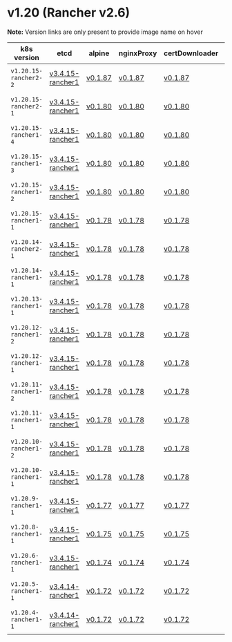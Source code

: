 # v1.20 (Rancher v2.6)

**Note:** Version links are only present to provide image name on hover

| k8s version| etcd| alpine| nginxProxy| certDownloader| kubernetesServicesSidecar| kubedns| dnsmasq| kubednsSidecar| kubednsAutoscaler| coredns| corednsAutoscaler| nodelocal| kubernetes| flannel| flannelCni| calicoNode| calicoCni| calicoControllers| calicoCtl| calicoFlexVol| canalNode| canalCni| canalControllers| canalFlannel| canalFlexVol| weaveNode| weaveCni| podInfraContainer| ingress| ingressBackend| ingressWebhook| metricsServer| windowsPodInfraContainer| aciCniDeployContainer| aciHostContainer| aciOpflexContainer| aciMcastContainer| aciOvsContainer| aciControllerContainer| aciGbpServerContainer| aciOpflexServerContainer |
| ----- | ----- | ----- | ----- | ----- | ----- | ----- | ----- | ----- | ----- | ----- | ----- | ----- | ----- | ----- | ----- | ----- | ----- | ----- | ----- | ----- | ----- | ----- | ----- | ----- | ----- | ----- | ----- | ----- | ----- | ----- | ----- | ----- | ----- | ----- | ----- | ----- | ----- | ----- | ----- | ----- | -----  |
| `v1.20.15-rancher2-2` | [v3.4.15-rancher1](## "rancher/mirrored-coreos-etcd")| [v0.1.87](## "rancher/rke-tools")| [v0.1.87](## "rancher/rke-tools")| [v0.1.87](## "rancher/rke-tools")| [v0.1.87](## "rancher/rke-tools")| [1.15.10](## "rancher/mirrored-k8s-dns-kube-dns")| [1.15.10](## "rancher/mirrored-k8s-dns-dnsmasq-nanny")| [1.15.10](## "rancher/mirrored-k8s-dns-sidecar")| [1.8.1](## "rancher/mirrored-cluster-proportional-autoscaler")| [1.8.0](## "rancher/mirrored-coredns-coredns")| [1.8.1](## "rancher/mirrored-cluster-proportional-autoscaler")| [1.15.13](## "rancher/mirrored-k8s-dns-node-cache")| [v1.20.15-rancher2](## "rancher/hyperkube")| [v0.15.1](## "rancher/mirrored-coreos-flannel")| [v0.3.0-rancher6](## "rancher/flannel-cni")| [v3.17.2](## "rancher/mirrored-calico-node")| [v3.17.2](## "rancher/mirrored-calico-cni")| [v3.17.2](## "rancher/mirrored-calico-kube-controllers")| [v3.17.2](## "rancher/mirrored-calico-ctl")| [v3.17.2](## "rancher/mirrored-calico-pod2daemon-flexvol")| [v3.17.2](## "rancher/mirrored-calico-node")| [v3.17.2](## "rancher/mirrored-calico-cni")| [v3.17.2](## "rancher/mirrored-calico-kube-controllers")| [v0.15.1](## "rancher/mirrored-coreos-flannel")| [v3.17.2](## "rancher/mirrored-calico-pod2daemon-flexvol")| [2.8.1](## "weaveworks/weave-kube")| [2.8.1](## "weaveworks/weave-npc")| [3.6](## "rancher/mirrored-pause")| [nginx-1.2.1-rancher1](## "rancher/nginx-ingress-controller")| [1.5-rancher1](## "rancher/mirrored-nginx-ingress-controller-defaultbackend")| [v1.1.1](## "rancher/mirrored-ingress-nginx-kube-webhook-certgen")| [v0.5.0](## "rancher/mirrored-metrics-server")| [3.6](## "rancher/mirrored-pause")| [5.2.3.2.1d150da](## "noiro/cnideploy")| [5.2.3.2.1d150da](## "noiro/aci-containers-host")| [5.2.3.2.1d150da](## "noiro/opflex")| [5.2.3.2.1d150da](## "noiro/opflex")| [5.2.3.2.1d150da](## "noiro/openvswitch")| [5.2.3.2.1d150da](## "noiro/aci-containers-controller")| [5.2.3.2.1d150da](## "noiro/gbp-server")| [5.2.3.2.1d150da](## "noiro/opflex-server") |
| `v1.20.15-rancher2-1` | [v3.4.15-rancher1](## "rancher/mirrored-coreos-etcd")| [v0.1.80](## "rancher/rke-tools")| [v0.1.80](## "rancher/rke-tools")| [v0.1.80](## "rancher/rke-tools")| [v0.1.80](## "rancher/rke-tools")| [1.15.10](## "rancher/mirrored-k8s-dns-kube-dns")| [1.15.10](## "rancher/mirrored-k8s-dns-dnsmasq-nanny")| [1.15.10](## "rancher/mirrored-k8s-dns-sidecar")| [1.8.1](## "rancher/mirrored-cluster-proportional-autoscaler")| [1.8.0](## "rancher/mirrored-coredns-coredns")| [1.8.1](## "rancher/mirrored-cluster-proportional-autoscaler")| [1.15.13](## "rancher/mirrored-k8s-dns-node-cache")| [v1.20.15-rancher2](## "rancher/hyperkube")| [v0.15.1](## "rancher/mirrored-coreos-flannel")| [v0.3.0-rancher6](## "rancher/flannel-cni")| [v3.17.2](## "rancher/mirrored-calico-node")| [v3.17.2](## "rancher/mirrored-calico-cni")| [v3.17.2](## "rancher/mirrored-calico-kube-controllers")| [v3.17.2](## "rancher/mirrored-calico-ctl")| [v3.17.2](## "rancher/mirrored-calico-pod2daemon-flexvol")| [v3.17.2](## "rancher/mirrored-calico-node")| [v3.17.2](## "rancher/mirrored-calico-cni")| [v3.17.2](## "rancher/mirrored-calico-kube-controllers")| [v0.15.1](## "rancher/mirrored-coreos-flannel")| [v3.17.2](## "rancher/mirrored-calico-pod2daemon-flexvol")| [2.8.1](## "weaveworks/weave-kube")| [2.8.1](## "weaveworks/weave-npc")| [3.6](## "rancher/mirrored-pause")| [nginx-1.2.1-rancher1](## "rancher/nginx-ingress-controller")| [1.5-rancher1](## "rancher/mirrored-nginx-ingress-controller-defaultbackend")| [v1.1.1](## "rancher/mirrored-ingress-nginx-kube-webhook-certgen")| [v0.5.0](## "rancher/mirrored-metrics-server")| [3.6](## "rancher/mirrored-pause")| [5.1.1.0.1ae238a](## "noiro/cnideploy")| [5.1.1.0.1ae238a](## "noiro/aci-containers-host")| [5.1.1.0.1ae238a](## "noiro/opflex")| [5.1.1.0.1ae238a](## "noiro/opflex")| [5.1.1.0.1ae238a](## "noiro/openvswitch")| [5.1.1.0.1ae238a](## "noiro/aci-containers-controller")| [5.1.1.0.1ae238a](## "noiro/gbp-server")| [5.1.1.0.1ae238a](## "noiro/opflex-server") |
| `v1.20.15-rancher1-4` | [v3.4.15-rancher1](## "rancher/mirrored-coreos-etcd")| [v0.1.80](## "rancher/rke-tools")| [v0.1.80](## "rancher/rke-tools")| [v0.1.80](## "rancher/rke-tools")| [v0.1.80](## "rancher/rke-tools")| [1.15.10](## "rancher/mirrored-k8s-dns-kube-dns")| [1.15.10](## "rancher/mirrored-k8s-dns-dnsmasq-nanny")| [1.15.10](## "rancher/mirrored-k8s-dns-sidecar")| [1.8.1](## "rancher/mirrored-cluster-proportional-autoscaler")| [1.8.0](## "rancher/mirrored-coredns-coredns")| [1.8.1](## "rancher/mirrored-cluster-proportional-autoscaler")| [1.15.13](## "rancher/mirrored-k8s-dns-node-cache")| [v1.20.15-rancher1](## "rancher/hyperkube")| [v0.15.1](## "rancher/mirrored-coreos-flannel")| [v0.3.0-rancher6](## "rancher/flannel-cni")| [v3.17.2](## "rancher/mirrored-calico-node")| [v3.17.2](## "rancher/mirrored-calico-cni")| [v3.17.2](## "rancher/mirrored-calico-kube-controllers")| [v3.17.2](## "rancher/mirrored-calico-ctl")| [v3.17.2](## "rancher/mirrored-calico-pod2daemon-flexvol")| [v3.17.2](## "rancher/mirrored-calico-node")| [v3.17.2](## "rancher/mirrored-calico-cni")| [v3.17.2](## "rancher/mirrored-calico-kube-controllers")| [v0.15.1](## "rancher/mirrored-coreos-flannel")| [v3.17.2](## "rancher/mirrored-calico-pod2daemon-flexvol")| [2.8.1](## "weaveworks/weave-kube")| [2.8.1](## "weaveworks/weave-npc")| [3.6](## "rancher/mirrored-pause")| [nginx-1.2.1-rancher1](## "rancher/nginx-ingress-controller")| [1.5-rancher1](## "rancher/mirrored-nginx-ingress-controller-defaultbackend")| [v1.1.1](## "rancher/mirrored-ingress-nginx-kube-webhook-certgen")| [v0.5.0](## "rancher/mirrored-metrics-server")| [3.6](## "rancher/mirrored-pause")| [5.1.1.0.1ae238a](## "noiro/cnideploy")| [5.1.1.0.1ae238a](## "noiro/aci-containers-host")| [5.1.1.0.1ae238a](## "noiro/opflex")| [5.1.1.0.1ae238a](## "noiro/opflex")| [5.1.1.0.1ae238a](## "noiro/openvswitch")| [5.1.1.0.1ae238a](## "noiro/aci-containers-controller")| [5.1.1.0.1ae238a](## "noiro/gbp-server")| [5.1.1.0.1ae238a](## "noiro/opflex-server") |
| `v1.20.15-rancher1-3` | [v3.4.15-rancher1](## "rancher/mirrored-coreos-etcd")| [v0.1.80](## "rancher/rke-tools")| [v0.1.80](## "rancher/rke-tools")| [v0.1.80](## "rancher/rke-tools")| [v0.1.80](## "rancher/rke-tools")| [1.15.10](## "rancher/mirrored-k8s-dns-kube-dns")| [1.15.10](## "rancher/mirrored-k8s-dns-dnsmasq-nanny")| [1.15.10](## "rancher/mirrored-k8s-dns-sidecar")| [1.8.1](## "rancher/mirrored-cluster-proportional-autoscaler")| [1.8.0](## "rancher/mirrored-coredns-coredns")| [1.8.1](## "rancher/mirrored-cluster-proportional-autoscaler")| [1.15.13](## "rancher/mirrored-k8s-dns-node-cache")| [v1.20.15-rancher1](## "rancher/hyperkube")| [v0.15.1](## "rancher/mirrored-coreos-flannel")| [v0.3.0-rancher6](## "rancher/flannel-cni")| [v3.17.2](## "rancher/mirrored-calico-node")| [v3.17.2](## "rancher/mirrored-calico-cni")| [v3.17.2](## "rancher/mirrored-calico-kube-controllers")| [v3.17.2](## "rancher/mirrored-calico-ctl")| [v3.17.2](## "rancher/mirrored-calico-pod2daemon-flexvol")| [v3.17.2](## "rancher/mirrored-calico-node")| [v3.17.2](## "rancher/mirrored-calico-cni")| [v3.17.2](## "rancher/mirrored-calico-kube-controllers")| [v0.15.1](## "rancher/mirrored-coreos-flannel")| [v3.17.2](## "rancher/mirrored-calico-pod2daemon-flexvol")| [2.8.1](## "weaveworks/weave-kube")| [2.8.1](## "weaveworks/weave-npc")| [3.6](## "rancher/mirrored-pause")| [nginx-1.2.0-rancher1](## "rancher/nginx-ingress-controller")| [1.5-rancher1](## "rancher/mirrored-nginx-ingress-controller-defaultbackend")| [v1.1.1](## "rancher/mirrored-ingress-nginx-kube-webhook-certgen")| [v0.5.0](## "rancher/mirrored-metrics-server")| [3.6](## "rancher/mirrored-pause")| [5.1.1.0.1ae238a](## "noiro/cnideploy")| [5.1.1.0.1ae238a](## "noiro/aci-containers-host")| [5.1.1.0.1ae238a](## "noiro/opflex")| [5.1.1.0.1ae238a](## "noiro/opflex")| [5.1.1.0.1ae238a](## "noiro/openvswitch")| [5.1.1.0.1ae238a](## "noiro/aci-containers-controller")| [5.1.1.0.1ae238a](## "noiro/gbp-server")| [5.1.1.0.1ae238a](## "noiro/opflex-server") |
| `v1.20.15-rancher1-2` | [v3.4.15-rancher1](## "rancher/mirrored-coreos-etcd")| [v0.1.80](## "rancher/rke-tools")| [v0.1.80](## "rancher/rke-tools")| [v0.1.80](## "rancher/rke-tools")| [v0.1.80](## "rancher/rke-tools")| [1.15.10](## "rancher/mirrored-k8s-dns-kube-dns")| [1.15.10](## "rancher/mirrored-k8s-dns-dnsmasq-nanny")| [1.15.10](## "rancher/mirrored-k8s-dns-sidecar")| [1.8.1](## "rancher/mirrored-cluster-proportional-autoscaler")| [1.8.0](## "rancher/mirrored-coredns-coredns")| [1.8.1](## "rancher/mirrored-cluster-proportional-autoscaler")| [1.15.13](## "rancher/mirrored-k8s-dns-node-cache")| [v1.20.15-rancher1](## "rancher/hyperkube")| [v0.15.1](## "rancher/mirrored-coreos-flannel")| [v0.3.0-rancher6](## "rancher/flannel-cni")| [v3.17.2](## "rancher/mirrored-calico-node")| [v3.17.2](## "rancher/mirrored-calico-cni")| [v3.17.2](## "rancher/mirrored-calico-kube-controllers")| [v3.17.2](## "rancher/mirrored-calico-ctl")| [v3.17.2](## "rancher/mirrored-calico-pod2daemon-flexvol")| [v3.17.2](## "rancher/mirrored-calico-node")| [v3.17.2](## "rancher/mirrored-calico-cni")| [v3.17.2](## "rancher/mirrored-calico-kube-controllers")| [v0.15.1](## "rancher/mirrored-coreos-flannel")| [v3.17.2](## "rancher/mirrored-calico-pod2daemon-flexvol")| [2.8.1](## "weaveworks/weave-kube")| [2.8.1](## "weaveworks/weave-npc")| [3.6](## "rancher/mirrored-pause")| [nginx-1.1.0-rancher1](## "rancher/nginx-ingress-controller")| [1.5-rancher1](## "rancher/mirrored-nginx-ingress-controller-defaultbackend")| [v1.1.1](## "rancher/mirrored-ingress-nginx-kube-webhook-certgen")| [v0.5.0](## "rancher/mirrored-metrics-server")| [3.6](## "rancher/mirrored-pause")| [5.1.1.0.1ae238a](## "noiro/cnideploy")| [5.1.1.0.1ae238a](## "noiro/aci-containers-host")| [5.1.1.0.1ae238a](## "noiro/opflex")| [5.1.1.0.1ae238a](## "noiro/opflex")| [5.1.1.0.1ae238a](## "noiro/openvswitch")| [5.1.1.0.1ae238a](## "noiro/aci-containers-controller")| [5.1.1.0.1ae238a](## "noiro/gbp-server")| [5.1.1.0.1ae238a](## "noiro/opflex-server") |
| `v1.20.15-rancher1-1` | [v3.4.15-rancher1](## "rancher/mirrored-coreos-etcd")| [v0.1.78](## "rancher/rke-tools")| [v0.1.78](## "rancher/rke-tools")| [v0.1.78](## "rancher/rke-tools")| [v0.1.78](## "rancher/rke-tools")| [1.15.10](## "rancher/mirrored-k8s-dns-kube-dns")| [1.15.10](## "rancher/mirrored-k8s-dns-dnsmasq-nanny")| [1.15.10](## "rancher/mirrored-k8s-dns-sidecar")| [1.8.1](## "rancher/mirrored-cluster-proportional-autoscaler")| [1.8.0](## "rancher/mirrored-coredns-coredns")| [1.8.1](## "rancher/mirrored-cluster-proportional-autoscaler")| [1.15.13](## "rancher/mirrored-k8s-dns-node-cache")| [v1.20.15-rancher1](## "rancher/hyperkube")| [v0.15.1](## "rancher/mirrored-coreos-flannel")| [v0.3.0-rancher6](## "rancher/flannel-cni")| [v3.17.2](## "rancher/mirrored-calico-node")| [v3.17.2](## "rancher/mirrored-calico-cni")| [v3.17.2](## "rancher/mirrored-calico-kube-controllers")| [v3.17.2](## "rancher/mirrored-calico-ctl")| [v3.17.2](## "rancher/mirrored-calico-pod2daemon-flexvol")| [v3.17.2](## "rancher/mirrored-calico-node")| [v3.17.2](## "rancher/mirrored-calico-cni")| [v3.17.2](## "rancher/mirrored-calico-kube-controllers")| [v0.15.1](## "rancher/mirrored-coreos-flannel")| [v3.17.2](## "rancher/mirrored-calico-pod2daemon-flexvol")| [2.8.1](## "weaveworks/weave-kube")| [2.8.1](## "weaveworks/weave-npc")| [3.2](## "rancher/mirrored-pause")| [nginx-1.1.0-rancher1](## "rancher/nginx-ingress-controller")| [1.5-rancher1](## "rancher/mirrored-nginx-ingress-controller-defaultbackend")| [v1.1.1](## "rancher/mirrored-ingress-nginx-kube-webhook-certgen")| [v0.5.0](## "rancher/mirrored-metrics-server")| [v0.1.6](## "rancher/kubelet-pause")| [5.1.1.0.1ae238a](## "noiro/cnideploy")| [5.1.1.0.1ae238a](## "noiro/aci-containers-host")| [5.1.1.0.1ae238a](## "noiro/opflex")| [5.1.1.0.1ae238a](## "noiro/opflex")| [5.1.1.0.1ae238a](## "noiro/openvswitch")| [5.1.1.0.1ae238a](## "noiro/aci-containers-controller")| [5.1.1.0.1ae238a](## "noiro/gbp-server")| [5.1.1.0.1ae238a](## "noiro/opflex-server") |
| `v1.20.14-rancher2-1` | [v3.4.15-rancher1](## "rancher/mirrored-coreos-etcd")| [v0.1.78](## "rancher/rke-tools")| [v0.1.78](## "rancher/rke-tools")| [v0.1.78](## "rancher/rke-tools")| [v0.1.78](## "rancher/rke-tools")| [1.15.10](## "rancher/mirrored-k8s-dns-kube-dns")| [1.15.10](## "rancher/mirrored-k8s-dns-dnsmasq-nanny")| [1.15.10](## "rancher/mirrored-k8s-dns-sidecar")| [1.8.1](## "rancher/mirrored-cluster-proportional-autoscaler")| [1.8.0](## "rancher/mirrored-coredns-coredns")| [1.8.1](## "rancher/mirrored-cluster-proportional-autoscaler")| [1.15.13](## "rancher/mirrored-k8s-dns-node-cache")| [v1.20.14-rancher2](## "rancher/hyperkube")| [v0.15.1](## "rancher/mirrored-coreos-flannel")| [v0.3.0-rancher6](## "rancher/flannel-cni")| [v3.17.2](## "rancher/mirrored-calico-node")| [v3.17.2](## "rancher/mirrored-calico-cni")| [v3.17.2](## "rancher/mirrored-calico-kube-controllers")| [v3.17.2](## "rancher/mirrored-calico-ctl")| [v3.17.2](## "rancher/mirrored-calico-pod2daemon-flexvol")| [v3.17.2](## "rancher/mirrored-calico-node")| [v3.17.2](## "rancher/mirrored-calico-cni")| [v3.17.2](## "rancher/mirrored-calico-kube-controllers")| [v0.15.1](## "rancher/mirrored-coreos-flannel")| [v3.17.2](## "rancher/mirrored-calico-pod2daemon-flexvol")| [2.8.1](## "weaveworks/weave-kube")| [2.8.1](## "weaveworks/weave-npc")| [3.2](## "rancher/mirrored-pause")| [nginx-0.49.3-rancher1](## "rancher/nginx-ingress-controller")| [1.5-rancher1](## "rancher/mirrored-nginx-ingress-controller-defaultbackend")| [v1.1.1](## "rancher/mirrored-ingress-nginx-kube-webhook-certgen")| [v0.5.0](## "rancher/mirrored-metrics-server")| [v0.1.6](## "rancher/kubelet-pause")| [5.1.1.0.1ae238a](## "noiro/cnideploy")| [5.1.1.0.1ae238a](## "noiro/aci-containers-host")| [5.1.1.0.1ae238a](## "noiro/opflex")| [5.1.1.0.1ae238a](## "noiro/opflex")| [5.1.1.0.1ae238a](## "noiro/openvswitch")| [5.1.1.0.1ae238a](## "noiro/aci-containers-controller")| [5.1.1.0.1ae238a](## "noiro/gbp-server")| [5.1.1.0.1ae238a](## "noiro/opflex-server") |
| `v1.20.14-rancher1-1` | [v3.4.15-rancher1](## "rancher/mirrored-coreos-etcd")| [v0.1.78](## "rancher/rke-tools")| [v0.1.78](## "rancher/rke-tools")| [v0.1.78](## "rancher/rke-tools")| [v0.1.78](## "rancher/rke-tools")| [1.15.10](## "rancher/mirrored-k8s-dns-kube-dns")| [1.15.10](## "rancher/mirrored-k8s-dns-dnsmasq-nanny")| [1.15.10](## "rancher/mirrored-k8s-dns-sidecar")| [1.8.1](## "rancher/mirrored-cluster-proportional-autoscaler")| [1.8.0](## "rancher/mirrored-coredns-coredns")| [1.8.1](## "rancher/mirrored-cluster-proportional-autoscaler")| [1.15.13](## "rancher/mirrored-k8s-dns-node-cache")| [v1.20.14-rancher1](## "rancher/hyperkube")| [v0.15.1](## "rancher/mirrored-coreos-flannel")| [v0.3.0-rancher6](## "rancher/flannel-cni")| [v3.17.2](## "rancher/mirrored-calico-node")| [v3.17.2](## "rancher/mirrored-calico-cni")| [v3.17.2](## "rancher/mirrored-calico-kube-controllers")| [v3.17.2](## "rancher/mirrored-calico-ctl")| [v3.17.2](## "rancher/mirrored-calico-pod2daemon-flexvol")| [v3.17.2](## "rancher/mirrored-calico-node")| [v3.17.2](## "rancher/mirrored-calico-cni")| [v3.17.2](## "rancher/mirrored-calico-kube-controllers")| [v0.15.1](## "rancher/mirrored-coreos-flannel")| [v3.17.2](## "rancher/mirrored-calico-pod2daemon-flexvol")| [2.8.1](## "weaveworks/weave-kube")| [2.8.1](## "weaveworks/weave-npc")| [3.2](## "rancher/mirrored-pause")| [nginx-0.49.3-rancher1](## "rancher/nginx-ingress-controller")| [1.5-rancher1](## "rancher/mirrored-nginx-ingress-controller-defaultbackend")| [v1.1.1](## "rancher/mirrored-ingress-nginx-kube-webhook-certgen")| [v0.4.1](## "rancher/mirrored-metrics-server")| [v0.1.6](## "rancher/kubelet-pause")| [5.1.1.0.1ae238a](## "noiro/cnideploy")| [5.1.1.0.1ae238a](## "noiro/aci-containers-host")| [5.1.1.0.1ae238a](## "noiro/opflex")| [5.1.1.0.1ae238a](## "noiro/opflex")| [5.1.1.0.1ae238a](## "noiro/openvswitch")| [5.1.1.0.1ae238a](## "noiro/aci-containers-controller")| [5.1.1.0.1ae238a](## "noiro/gbp-server")| [5.1.1.0.1ae238a](## "noiro/opflex-server") |
| `v1.20.13-rancher1-1` | [v3.4.15-rancher1](## "rancher/mirrored-coreos-etcd")| [v0.1.78](## "rancher/rke-tools")| [v0.1.78](## "rancher/rke-tools")| [v0.1.78](## "rancher/rke-tools")| [v0.1.78](## "rancher/rke-tools")| [1.15.10](## "rancher/mirrored-k8s-dns-kube-dns")| [1.15.10](## "rancher/mirrored-k8s-dns-dnsmasq-nanny")| [1.15.10](## "rancher/mirrored-k8s-dns-sidecar")| [1.8.1](## "rancher/mirrored-cluster-proportional-autoscaler")| [1.8.0](## "rancher/mirrored-coredns-coredns")| [1.8.1](## "rancher/mirrored-cluster-proportional-autoscaler")| [1.15.13](## "rancher/mirrored-k8s-dns-node-cache")| [v1.20.13-rancher1](## "rancher/hyperkube")| [v0.15.1](## "rancher/mirrored-coreos-flannel")| [v0.3.0-rancher6](## "rancher/flannel-cni")| [v3.17.2](## "rancher/mirrored-calico-node")| [v3.17.2](## "rancher/mirrored-calico-cni")| [v3.17.2](## "rancher/mirrored-calico-kube-controllers")| [v3.17.2](## "rancher/mirrored-calico-ctl")| [v3.17.2](## "rancher/mirrored-calico-pod2daemon-flexvol")| [v3.17.2](## "rancher/mirrored-calico-node")| [v3.17.2](## "rancher/mirrored-calico-cni")| [v3.17.2](## "rancher/mirrored-calico-kube-controllers")| [v0.15.1](## "rancher/mirrored-coreos-flannel")| [v3.17.2](## "rancher/mirrored-calico-pod2daemon-flexvol")| [2.8.1](## "weaveworks/weave-kube")| [2.8.1](## "weaveworks/weave-npc")| [3.2](## "rancher/mirrored-pause")| [nginx-0.49.3-rancher1](## "rancher/nginx-ingress-controller")| [1.5-rancher1](## "rancher/mirrored-nginx-ingress-controller-defaultbackend")| [v1.1.1](## "rancher/mirrored-ingress-nginx-kube-webhook-certgen")| [v0.4.1](## "rancher/mirrored-metrics-server")| [v0.1.6](## "rancher/kubelet-pause")| [5.1.1.0.1ae238a](## "noiro/cnideploy")| [5.1.1.0.1ae238a](## "noiro/aci-containers-host")| [5.1.1.0.1ae238a](## "noiro/opflex")| [5.1.1.0.1ae238a](## "noiro/opflex")| [5.1.1.0.1ae238a](## "noiro/openvswitch")| [5.1.1.0.1ae238a](## "noiro/aci-containers-controller")| [5.1.1.0.1ae238a](## "noiro/gbp-server")| [5.1.1.0.1ae238a](## "noiro/opflex-server") |
| `v1.20.12-rancher1-2` | [v3.4.15-rancher1](## "rancher/mirrored-coreos-etcd")| [v0.1.78](## "rancher/rke-tools")| [v0.1.78](## "rancher/rke-tools")| [v0.1.78](## "rancher/rke-tools")| [v0.1.78](## "rancher/rke-tools")| [1.15.10](## "rancher/mirrored-k8s-dns-kube-dns")| [1.15.10](## "rancher/mirrored-k8s-dns-dnsmasq-nanny")| [1.15.10](## "rancher/mirrored-k8s-dns-sidecar")| [1.8.1](## "rancher/mirrored-cluster-proportional-autoscaler")| [1.8.0](## "rancher/mirrored-coredns-coredns")| [1.8.1](## "rancher/mirrored-cluster-proportional-autoscaler")| [1.15.13](## "rancher/mirrored-k8s-dns-node-cache")| [v1.20.12-rancher1](## "rancher/hyperkube")| [v0.15.1](## "rancher/mirrored-coreos-flannel")| [v0.3.0-rancher6](## "rancher/flannel-cni")| [v3.17.2](## "rancher/mirrored-calico-node")| [v3.17.2](## "rancher/mirrored-calico-cni")| [v3.17.2](## "rancher/mirrored-calico-kube-controllers")| [v3.17.2](## "rancher/mirrored-calico-ctl")| [v3.17.2](## "rancher/mirrored-calico-pod2daemon-flexvol")| [v3.17.2](## "rancher/mirrored-calico-node")| [v3.17.2](## "rancher/mirrored-calico-cni")| [v3.17.2](## "rancher/mirrored-calico-kube-controllers")| [v0.15.1](## "rancher/mirrored-coreos-flannel")| [v3.17.2](## "rancher/mirrored-calico-pod2daemon-flexvol")| [2.8.1](## "weaveworks/weave-kube")| [2.8.1](## "weaveworks/weave-npc")| [3.2](## "rancher/mirrored-pause")| [nginx-0.49.3-rancher1](## "rancher/nginx-ingress-controller")| [1.5-rancher1](## "rancher/mirrored-nginx-ingress-controller-defaultbackend")| [v1.1.1](## "rancher/mirrored-ingress-nginx-kube-webhook-certgen")| [v0.4.1](## "rancher/mirrored-metrics-server")| [v0.1.6](## "rancher/kubelet-pause")| [5.1.1.0.1ae238a](## "noiro/cnideploy")| [5.1.1.0.1ae238a](## "noiro/aci-containers-host")| [5.1.1.0.1ae238a](## "noiro/opflex")| [5.1.1.0.1ae238a](## "noiro/opflex")| [5.1.1.0.1ae238a](## "noiro/openvswitch")| [5.1.1.0.1ae238a](## "noiro/aci-containers-controller")| [5.1.1.0.1ae238a](## "noiro/gbp-server")| [5.1.1.0.1ae238a](## "noiro/opflex-server") |
| `v1.20.12-rancher1-1` | [v3.4.15-rancher1](## "rancher/mirrored-coreos-etcd")| [v0.1.78](## "rancher/rke-tools")| [v0.1.78](## "rancher/rke-tools")| [v0.1.78](## "rancher/rke-tools")| [v0.1.78](## "rancher/rke-tools")| [1.15.10](## "rancher/mirrored-k8s-dns-kube-dns")| [1.15.10](## "rancher/mirrored-k8s-dns-dnsmasq-nanny")| [1.15.10](## "rancher/mirrored-k8s-dns-sidecar")| [1.8.1](## "rancher/mirrored-cluster-proportional-autoscaler")| [1.8.0](## "rancher/mirrored-coredns-coredns")| [1.8.1](## "rancher/mirrored-cluster-proportional-autoscaler")| [1.15.13](## "rancher/mirrored-k8s-dns-node-cache")| [v1.20.12-rancher1](## "rancher/hyperkube")| [v0.13.0](## "rancher/mirrored-coreos-flannel")| [v0.3.0-rancher6](## "rancher/flannel-cni")| [v3.17.2](## "rancher/mirrored-calico-node")| [v3.17.2](## "rancher/mirrored-calico-cni")| [v3.17.2](## "rancher/mirrored-calico-kube-controllers")| [v3.17.2](## "rancher/mirrored-calico-ctl")| [v3.17.2](## "rancher/mirrored-calico-pod2daemon-flexvol")| [v3.17.2](## "rancher/mirrored-calico-node")| [v3.17.2](## "rancher/mirrored-calico-cni")| [v3.17.2](## "rancher/mirrored-calico-kube-controllers")| [v0.13.0-rancher1](## "rancher/coreos-flannel")| [v3.17.2](## "rancher/mirrored-calico-pod2daemon-flexvol")| [2.8.1](## "weaveworks/weave-kube")| [2.8.1](## "weaveworks/weave-npc")| [3.2](## "rancher/mirrored-pause")| [nginx-0.49.3-rancher1](## "rancher/nginx-ingress-controller")| [1.5-rancher1](## "rancher/mirrored-nginx-ingress-controller-defaultbackend")| [v1.1.1](## "rancher/mirrored-ingress-nginx-kube-webhook-certgen")| [v0.4.1](## "rancher/mirrored-metrics-server")| [v0.1.6](## "rancher/kubelet-pause")| [5.1.1.0.1ae238a](## "noiro/cnideploy")| [5.1.1.0.1ae238a](## "noiro/aci-containers-host")| [5.1.1.0.1ae238a](## "noiro/opflex")| [5.1.1.0.1ae238a](## "noiro/opflex")| [5.1.1.0.1ae238a](## "noiro/openvswitch")| [5.1.1.0.1ae238a](## "noiro/aci-containers-controller")| [5.1.1.0.1ae238a](## "noiro/gbp-server")| [5.1.1.0.1ae238a](## "noiro/opflex-server") |
| `v1.20.11-rancher1-2` | [v3.4.15-rancher1](## "rancher/mirrored-coreos-etcd")| [v0.1.78](## "rancher/rke-tools")| [v0.1.78](## "rancher/rke-tools")| [v0.1.78](## "rancher/rke-tools")| [v0.1.78](## "rancher/rke-tools")| [1.15.10](## "rancher/mirrored-k8s-dns-kube-dns")| [1.15.10](## "rancher/mirrored-k8s-dns-dnsmasq-nanny")| [1.15.10](## "rancher/mirrored-k8s-dns-sidecar")| [1.8.1](## "rancher/mirrored-cluster-proportional-autoscaler")| [1.8.0](## "rancher/mirrored-coredns-coredns")| [1.8.1](## "rancher/mirrored-cluster-proportional-autoscaler")| [1.15.13](## "rancher/mirrored-k8s-dns-node-cache")| [v1.20.11-rancher1](## "rancher/hyperkube")| [v0.13.0](## "rancher/mirrored-coreos-flannel")| [v0.3.0-rancher6](## "rancher/flannel-cni")| [v3.17.2](## "rancher/mirrored-calico-node")| [v3.17.2](## "rancher/mirrored-calico-cni")| [v3.17.2](## "rancher/mirrored-calico-kube-controllers")| [v3.17.2](## "rancher/mirrored-calico-ctl")| [v3.17.2](## "rancher/mirrored-calico-pod2daemon-flexvol")| [v3.17.2](## "rancher/mirrored-calico-node")| [v3.17.2](## "rancher/mirrored-calico-cni")| [v3.17.2](## "rancher/mirrored-calico-kube-controllers")| [v0.13.0-rancher1](## "rancher/coreos-flannel")| [v3.17.2](## "rancher/mirrored-calico-pod2daemon-flexvol")| [2.8.1](## "weaveworks/weave-kube")| [2.8.1](## "weaveworks/weave-npc")| [3.2](## "rancher/mirrored-pause")| [nginx-0.48.1-rancher1](## "rancher/nginx-ingress-controller")| [1.5-rancher1](## "rancher/mirrored-nginx-ingress-controller-defaultbackend")| [v1.5.1](## "rancher/mirrored-jettech-kube-webhook-certgen")| [v0.4.1](## "rancher/mirrored-metrics-server")| [v0.1.6](## "rancher/kubelet-pause")| [5.1.1.0.1ae238a](## "noiro/cnideploy")| [5.1.1.0.1ae238a](## "noiro/aci-containers-host")| [5.1.1.0.1ae238a](## "noiro/opflex")| [5.1.1.0.1ae238a](## "noiro/opflex")| [5.1.1.0.1ae238a](## "noiro/openvswitch")| [5.1.1.0.1ae238a](## "noiro/aci-containers-controller")| [5.1.1.0.1ae238a](## "noiro/gbp-server")| [5.1.1.0.1ae238a](## "noiro/opflex-server") |
| `v1.20.11-rancher1-1` | [v3.4.15-rancher1](## "rancher/mirrored-coreos-etcd")| [v0.1.78](## "rancher/rke-tools")| [v0.1.78](## "rancher/rke-tools")| [v0.1.78](## "rancher/rke-tools")| [v0.1.78](## "rancher/rke-tools")| [1.15.10](## "rancher/mirrored-k8s-dns-kube-dns")| [1.15.10](## "rancher/mirrored-k8s-dns-dnsmasq-nanny")| [1.15.10](## "rancher/mirrored-k8s-dns-sidecar")| [1.8.1](## "rancher/mirrored-cluster-proportional-autoscaler")| [1.8.0](## "rancher/mirrored-coredns-coredns")| [1.8.1](## "rancher/mirrored-cluster-proportional-autoscaler")| [1.15.13](## "rancher/mirrored-k8s-dns-node-cache")| [v1.20.11-rancher1](## "rancher/hyperkube")| [v0.13.0](## "rancher/mirrored-coreos-flannel")| [v0.3.0-rancher6](## "rancher/flannel-cni")| [v3.17.2](## "rancher/mirrored-calico-node")| [v3.17.2](## "rancher/mirrored-calico-cni")| [v3.17.2](## "rancher/mirrored-calico-kube-controllers")| [v3.17.2](## "rancher/mirrored-calico-ctl")| [v3.17.2](## "rancher/mirrored-calico-pod2daemon-flexvol")| [v3.17.2](## "rancher/mirrored-calico-node")| [v3.17.2](## "rancher/mirrored-calico-cni")| [v3.17.2](## "rancher/mirrored-calico-kube-controllers")| [v0.13.0-rancher1](## "rancher/coreos-flannel")| [v3.17.2](## "rancher/mirrored-calico-pod2daemon-flexvol")| [2.8.1](## "weaveworks/weave-kube")| [2.8.1](## "weaveworks/weave-npc")| [3.2](## "rancher/mirrored-pause")| [nginx-0.43.0-rancher3](## "rancher/nginx-ingress-controller")| [1.5-rancher1](## "rancher/mirrored-nginx-ingress-controller-defaultbackend")| [v0.4.1](## "rancher/mirrored-metrics-server")| [v0.1.6](## "rancher/kubelet-pause")| [5.1.1.0.1ae238a](## "noiro/cnideploy")| [5.1.1.0.1ae238a](## "noiro/aci-containers-host")| [5.1.1.0.1ae238a](## "noiro/opflex")| [5.1.1.0.1ae238a](## "noiro/opflex")| [5.1.1.0.1ae238a](## "noiro/openvswitch")| [5.1.1.0.1ae238a](## "noiro/aci-containers-controller")| [5.1.1.0.1ae238a](## "noiro/gbp-server")| [5.1.1.0.1ae238a](## "noiro/opflex-server") |
| `v1.20.10-rancher1-2` | [v3.4.15-rancher1](## "rancher/mirrored-coreos-etcd")| [v0.1.78](## "rancher/rke-tools")| [v0.1.78](## "rancher/rke-tools")| [v0.1.78](## "rancher/rke-tools")| [v0.1.78](## "rancher/rke-tools")| [1.15.10](## "rancher/mirrored-k8s-dns-kube-dns")| [1.15.10](## "rancher/mirrored-k8s-dns-dnsmasq-nanny")| [1.15.10](## "rancher/mirrored-k8s-dns-sidecar")| [1.8.1](## "rancher/mirrored-cluster-proportional-autoscaler")| [1.8.0](## "rancher/mirrored-coredns-coredns")| [1.8.1](## "rancher/mirrored-cluster-proportional-autoscaler")| [1.15.13](## "rancher/mirrored-k8s-dns-node-cache")| [v1.20.10-rancher1](## "rancher/hyperkube")| [v0.13.0](## "rancher/mirrored-coreos-flannel")| [v0.3.0-rancher6](## "rancher/flannel-cni")| [v3.17.2](## "rancher/mirrored-calico-node")| [v3.17.2](## "rancher/mirrored-calico-cni")| [v3.17.2](## "rancher/mirrored-calico-kube-controllers")| [v3.17.2](## "rancher/mirrored-calico-ctl")| [v3.17.2](## "rancher/mirrored-calico-pod2daemon-flexvol")| [v3.17.2](## "rancher/mirrored-calico-node")| [v3.17.2](## "rancher/mirrored-calico-cni")| [v3.17.2](## "rancher/mirrored-calico-kube-controllers")| [v0.13.0-rancher1](## "rancher/coreos-flannel")| [v3.17.2](## "rancher/mirrored-calico-pod2daemon-flexvol")| [2.8.1](## "weaveworks/weave-kube")| [2.8.1](## "weaveworks/weave-npc")| [3.2](## "rancher/mirrored-pause")| [nginx-0.48.1-rancher1](## "rancher/nginx-ingress-controller")| [1.5-rancher1](## "rancher/mirrored-nginx-ingress-controller-defaultbackend")| [v1.5.1](## "rancher/mirrored-jettech-kube-webhook-certgen")| [v0.4.1](## "rancher/mirrored-metrics-server")| [v0.1.6](## "rancher/kubelet-pause")| [5.1.1.0.1ae238a](## "noiro/cnideploy")| [5.1.1.0.1ae238a](## "noiro/aci-containers-host")| [5.1.1.0.1ae238a](## "noiro/opflex")| [5.1.1.0.1ae238a](## "noiro/opflex")| [5.1.1.0.1ae238a](## "noiro/openvswitch")| [5.1.1.0.1ae238a](## "noiro/aci-containers-controller")| [5.1.1.0.1ae238a](## "noiro/gbp-server")| [5.1.1.0.1ae238a](## "noiro/opflex-server") |
| `v1.20.10-rancher1-1` | [v3.4.15-rancher1](## "rancher/mirrored-coreos-etcd")| [v0.1.78](## "rancher/rke-tools")| [v0.1.78](## "rancher/rke-tools")| [v0.1.78](## "rancher/rke-tools")| [v0.1.78](## "rancher/rke-tools")| [1.15.10](## "rancher/mirrored-k8s-dns-kube-dns")| [1.15.10](## "rancher/mirrored-k8s-dns-dnsmasq-nanny")| [1.15.10](## "rancher/mirrored-k8s-dns-sidecar")| [1.8.1](## "rancher/mirrored-cluster-proportional-autoscaler")| [1.8.0](## "rancher/mirrored-coredns-coredns")| [1.8.1](## "rancher/mirrored-cluster-proportional-autoscaler")| [1.15.13](## "rancher/mirrored-k8s-dns-node-cache")| [v1.20.10-rancher1](## "rancher/hyperkube")| [v0.13.0](## "rancher/mirrored-coreos-flannel")| [v0.3.0-rancher6](## "rancher/flannel-cni")| [v3.17.2](## "rancher/mirrored-calico-node")| [v3.17.2](## "rancher/mirrored-calico-cni")| [v3.17.2](## "rancher/mirrored-calico-kube-controllers")| [v3.17.2](## "rancher/mirrored-calico-ctl")| [v3.17.2](## "rancher/mirrored-calico-pod2daemon-flexvol")| [v3.17.2](## "rancher/mirrored-calico-node")| [v3.17.2](## "rancher/mirrored-calico-cni")| [v3.17.2](## "rancher/mirrored-calico-kube-controllers")| [v0.13.0-rancher1](## "rancher/coreos-flannel")| [v3.17.2](## "rancher/mirrored-calico-pod2daemon-flexvol")| [2.8.1](## "weaveworks/weave-kube")| [2.8.1](## "weaveworks/weave-npc")| [3.2](## "rancher/mirrored-pause")| [nginx-0.43.0-rancher3](## "rancher/nginx-ingress-controller")| [1.5-rancher1](## "rancher/mirrored-nginx-ingress-controller-defaultbackend")| [v0.4.1](## "rancher/mirrored-metrics-server")| [v0.1.6](## "rancher/kubelet-pause")| [5.1.1.0.1ae238a](## "noiro/cnideploy")| [5.1.1.0.1ae238a](## "noiro/aci-containers-host")| [5.1.1.0.1ae238a](## "noiro/opflex")| [5.1.1.0.1ae238a](## "noiro/opflex")| [5.1.1.0.1ae238a](## "noiro/openvswitch")| [5.1.1.0.1ae238a](## "noiro/aci-containers-controller")| [5.1.1.0.1ae238a](## "noiro/gbp-server")| [5.1.1.0.1ae238a](## "noiro/opflex-server") |
| `v1.20.9-rancher1-1` | [v3.4.15-rancher1](## "rancher/mirrored-coreos-etcd")| [v0.1.77](## "rancher/rke-tools")| [v0.1.77](## "rancher/rke-tools")| [v0.1.77](## "rancher/rke-tools")| [v0.1.77](## "rancher/rke-tools")| [1.15.10](## "rancher/mirrored-k8s-dns-kube-dns")| [1.15.10](## "rancher/mirrored-k8s-dns-dnsmasq-nanny")| [1.15.10](## "rancher/mirrored-k8s-dns-sidecar")| [1.8.1](## "rancher/mirrored-cluster-proportional-autoscaler")| [1.8.0](## "rancher/mirrored-coredns-coredns")| [1.8.1](## "rancher/mirrored-cluster-proportional-autoscaler")| [1.15.13](## "rancher/mirrored-k8s-dns-node-cache")| [v1.20.9-rancher1](## "rancher/hyperkube")| [v0.13.0-rancher1](## "rancher/coreos-flannel")| [v0.3.0-rancher6](## "rancher/flannel-cni")| [v3.17.2](## "rancher/mirrored-calico-node")| [v3.17.2](## "rancher/mirrored-calico-cni")| [v3.17.2](## "rancher/mirrored-calico-kube-controllers")| [v3.17.2](## "rancher/mirrored-calico-ctl")| [v3.17.2](## "rancher/mirrored-calico-pod2daemon-flexvol")| [v3.17.2](## "rancher/mirrored-calico-node")| [v3.17.2](## "rancher/mirrored-calico-cni")| [v3.17.2](## "rancher/mirrored-calico-kube-controllers")| [v0.13.0-rancher1](## "rancher/coreos-flannel")| [v3.17.2](## "rancher/mirrored-calico-pod2daemon-flexvol")| [2.8.1](## "weaveworks/weave-kube")| [2.8.1](## "weaveworks/weave-npc")| [3.2](## "rancher/mirrored-pause")| [nginx-0.43.0-rancher3](## "rancher/nginx-ingress-controller")| [1.5-rancher1](## "rancher/mirrored-nginx-ingress-controller-defaultbackend")| [v0.4.1](## "rancher/mirrored-metrics-server")| [v0.1.6](## "rancher/kubelet-pause")| [5.1.1.0.1ae238a](## "noiro/cnideploy")| [5.1.1.0.1ae238a](## "noiro/aci-containers-host")| [5.1.1.0.1ae238a](## "noiro/opflex")| [5.1.1.0.1ae238a](## "noiro/opflex")| [5.1.1.0.1ae238a](## "noiro/openvswitch")| [5.1.1.0.1ae238a](## "noiro/aci-containers-controller")| [5.1.1.0.1ae238a](## "noiro/gbp-server")| [5.1.1.0.1ae238a](## "noiro/opflex-server") |
| `v1.20.8-rancher1-1` | [v3.4.15-rancher1](## "rancher/mirrored-coreos-etcd")| [v0.1.75](## "rancher/rke-tools")| [v0.1.75](## "rancher/rke-tools")| [v0.1.75](## "rancher/rke-tools")| [v0.1.75](## "rancher/rke-tools")| [1.15.10](## "rancher/mirrored-k8s-dns-kube-dns")| [1.15.10](## "rancher/mirrored-k8s-dns-dnsmasq-nanny")| [1.15.10](## "rancher/mirrored-k8s-dns-sidecar")| [1.8.1](## "rancher/mirrored-cluster-proportional-autoscaler")| [1.8.0](## "rancher/mirrored-coredns-coredns")| [1.8.1](## "rancher/mirrored-cluster-proportional-autoscaler")| [1.15.13](## "rancher/mirrored-k8s-dns-node-cache")| [v1.20.8-rancher1](## "rancher/hyperkube")| [v0.13.0-rancher1](## "rancher/coreos-flannel")| [v0.3.0-rancher6](## "rancher/flannel-cni")| [v3.17.2](## "rancher/mirrored-calico-node")| [v3.17.2](## "rancher/mirrored-calico-cni")| [v3.17.2](## "rancher/mirrored-calico-kube-controllers")| [v3.17.2](## "rancher/mirrored-calico-ctl")| [v3.17.2](## "rancher/mirrored-calico-pod2daemon-flexvol")| [v3.17.2](## "rancher/mirrored-calico-node")| [v3.17.2](## "rancher/mirrored-calico-cni")| [v3.17.2](## "rancher/mirrored-calico-kube-controllers")| [v0.13.0-rancher1](## "rancher/coreos-flannel")| [v3.17.2](## "rancher/mirrored-calico-pod2daemon-flexvol")| [2.8.1](## "weaveworks/weave-kube")| [2.8.1](## "weaveworks/weave-npc")| [3.2](## "rancher/mirrored-pause")| [nginx-0.43.0-rancher3](## "rancher/nginx-ingress-controller")| [1.5-rancher1](## "rancher/mirrored-nginx-ingress-controller-defaultbackend")| [v0.4.1](## "rancher/mirrored-metrics-server")| [v0.1.6](## "rancher/kubelet-pause")| [5.1.1.0.1ae238a](## "noiro/cnideploy")| [5.1.1.0.1ae238a](## "noiro/aci-containers-host")| [5.1.1.0.1ae238a](## "noiro/opflex")| [5.1.1.0.1ae238a](## "noiro/opflex")| [5.1.1.0.1ae238a](## "noiro/openvswitch")| [5.1.1.0.1ae238a](## "noiro/aci-containers-controller")| [5.1.1.0.1ae238a](## "noiro/gbp-server")| [5.1.1.0.1ae238a](## "noiro/opflex-server") |
| `v1.20.6-rancher1-1` | [v3.4.15-rancher1](## "rancher/mirrored-coreos-etcd")| [v0.1.74](## "rancher/rke-tools")| [v0.1.74](## "rancher/rke-tools")| [v0.1.74](## "rancher/rke-tools")| [v0.1.74](## "rancher/rke-tools")| [1.15.10](## "rancher/mirrored-k8s-dns-kube-dns")| [1.15.10](## "rancher/mirrored-k8s-dns-dnsmasq-nanny")| [1.15.10](## "rancher/mirrored-k8s-dns-sidecar")| [1.8.1](## "rancher/mirrored-cluster-proportional-autoscaler")| [1.8.0](## "rancher/mirrored-coredns-coredns")| [1.8.1](## "rancher/mirrored-cluster-proportional-autoscaler")| [1.15.13](## "rancher/mirrored-k8s-dns-node-cache")| [v1.20.6-rancher1](## "rancher/hyperkube")| [v0.13.0-rancher1](## "rancher/coreos-flannel")| [v0.3.0-rancher6](## "rancher/flannel-cni")| [v3.17.2](## "rancher/mirrored-calico-node")| [v3.17.2](## "rancher/mirrored-calico-cni")| [v3.17.2](## "rancher/mirrored-calico-kube-controllers")| [v3.17.2](## "rancher/mirrored-calico-ctl")| [v3.17.2](## "rancher/mirrored-calico-pod2daemon-flexvol")| [v3.17.2](## "rancher/mirrored-calico-node")| [v3.17.2](## "rancher/mirrored-calico-cni")| [v3.17.2](## "rancher/mirrored-calico-kube-controllers")| [v0.13.0-rancher1](## "rancher/coreos-flannel")| [v3.17.2](## "rancher/mirrored-calico-pod2daemon-flexvol")| [2.8.1](## "weaveworks/weave-kube")| [2.8.1](## "weaveworks/weave-npc")| [3.2](## "rancher/mirrored-pause")| [nginx-0.43.0-rancher3](## "rancher/nginx-ingress-controller")| [1.5-rancher1](## "rancher/mirrored-nginx-ingress-controller-defaultbackend")| [v0.4.1](## "rancher/mirrored-metrics-server")| [v0.1.6](## "rancher/kubelet-pause")| [5.1.1.0.1ae238a](## "noiro/cnideploy")| [5.1.1.0.1ae238a](## "noiro/aci-containers-host")| [5.1.1.0.1ae238a](## "noiro/opflex")| [5.1.1.0.1ae238a](## "noiro/opflex")| [5.1.1.0.1ae238a](## "noiro/openvswitch")| [5.1.1.0.1ae238a](## "noiro/aci-containers-controller")| [5.1.1.0.1ae238a](## "noiro/gbp-server")| [5.1.1.0.1ae238a](## "noiro/opflex-server") |
| `v1.20.5-rancher1-1` | [v3.4.14-rancher1](## "rancher/coreos-etcd")| [v0.1.72](## "rancher/rke-tools")| [v0.1.72](## "rancher/rke-tools")| [v0.1.72](## "rancher/rke-tools")| [v0.1.72](## "rancher/rke-tools")| [1.15.10](## "rancher/k8s-dns-kube-dns")| [1.15.10](## "rancher/k8s-dns-dnsmasq-nanny")| [1.15.10](## "rancher/k8s-dns-sidecar")| [1.8.1](## "rancher/cluster-proportional-autoscaler")| [1.8.0](## "rancher/coredns-coredns")| [1.8.1](## "rancher/cluster-proportional-autoscaler")| [1.15.13](## "rancher/k8s-dns-node-cache")| [v1.20.5-rancher1](## "rancher/hyperkube")| [v0.13.0-rancher1](## "rancher/coreos-flannel")| [v0.3.0-rancher6](## "rancher/flannel-cni")| [v3.17.2](## "rancher/calico-node")| [v3.17.2](## "rancher/calico-cni")| [v3.17.2](## "rancher/calico-kube-controllers")| [v3.17.2](## "rancher/calico-ctl")| [v3.17.2](## "rancher/calico-pod2daemon-flexvol")| [v3.17.2](## "rancher/calico-node")| [v3.17.2](## "rancher/calico-cni")| [v3.17.2](## "rancher/calico-kube-controllers")| [v0.13.0-rancher1](## "rancher/coreos-flannel")| [v3.17.2](## "rancher/calico-pod2daemon-flexvol")| [2.8.1](## "weaveworks/weave-kube")| [2.8.1](## "weaveworks/weave-npc")| [3.2](## "rancher/pause")| [nginx-0.43.0-rancher1](## "rancher/nginx-ingress-controller")| [1.5-rancher1](## "rancher/nginx-ingress-controller-defaultbackend")| [v0.4.1](## "rancher/metrics-server")| [v0.1.6](## "rancher/kubelet-pause")| [5.1.1.0.1ae238a](## "noiro/cnideploy")| [5.1.1.0.1ae238a](## "noiro/aci-containers-host")| [5.1.1.0.1ae238a](## "noiro/opflex")| [5.1.1.0.1ae238a](## "noiro/opflex")| [5.1.1.0.1ae238a](## "noiro/openvswitch")| [5.1.1.0.1ae238a](## "noiro/aci-containers-controller")| [5.1.1.0.1ae238a](## "noiro/gbp-server")| [5.1.1.0.1ae238a](## "noiro/opflex-server") |
| `v1.20.4-rancher1-1` | [v3.4.14-rancher1](## "rancher/coreos-etcd")| [v0.1.72](## "rancher/rke-tools")| [v0.1.72](## "rancher/rke-tools")| [v0.1.72](## "rancher/rke-tools")| [v0.1.72](## "rancher/rke-tools")| [1.15.10](## "rancher/k8s-dns-kube-dns")| [1.15.10](## "rancher/k8s-dns-dnsmasq-nanny")| [1.15.10](## "rancher/k8s-dns-sidecar")| [1.8.1](## "rancher/cluster-proportional-autoscaler")| [1.8.0](## "rancher/coredns-coredns")| [1.8.1](## "rancher/cluster-proportional-autoscaler")| [1.15.13](## "rancher/k8s-dns-node-cache")| [v1.20.4-rancher1](## "rancher/hyperkube")| [v0.13.0-rancher1](## "rancher/coreos-flannel")| [v0.3.0-rancher6](## "rancher/flannel-cni")| [v3.17.2](## "rancher/calico-node")| [v3.17.2](## "rancher/calico-cni")| [v3.17.2](## "rancher/calico-kube-controllers")| [v3.17.2](## "rancher/calico-ctl")| [v3.17.2](## "rancher/calico-pod2daemon-flexvol")| [v3.17.2](## "rancher/calico-node")| [v3.17.2](## "rancher/calico-cni")| [v3.17.2](## "rancher/calico-kube-controllers")| [v0.13.0-rancher1](## "rancher/coreos-flannel")| [v3.17.2](## "rancher/calico-pod2daemon-flexvol")| [2.8.1](## "weaveworks/weave-kube")| [2.8.1](## "weaveworks/weave-npc")| [3.2](## "rancher/pause")| [nginx-0.43.0-rancher1](## "rancher/nginx-ingress-controller")| [1.5-rancher1](## "rancher/nginx-ingress-controller-defaultbackend")| [v0.4.1](## "rancher/metrics-server")| [v0.1.6](## "rancher/kubelet-pause")| [5.1.1.0.1ae238a](## "noiro/cnideploy")| [5.1.1.0.1ae238a](## "noiro/aci-containers-host")| [5.1.1.0.1ae238a](## "noiro/opflex")| [5.1.1.0.1ae238a](## "noiro/opflex")| [5.1.1.0.1ae238a](## "noiro/openvswitch")| [5.1.1.0.1ae238a](## "noiro/aci-containers-controller")| [5.1.1.0.1ae238a](## "noiro/gbp-server")| [5.1.1.0.1ae238a](## "noiro/opflex-server") |



